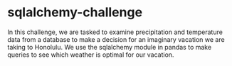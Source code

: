 # sqlalchemy-challenge

In this challenge, we are tasked to examine precipitation and temperature data from a database to make a decision for an imaginary vacation we are taking to Honolulu. 
We use the sqlalchemy module in pandas to make queries to see which weather is optimal for our vacation.
